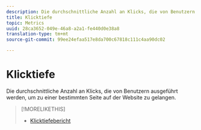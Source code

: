 ```yaml
---
description: Die durchschnittliche Anzahl an Klicks, die von Benutzern ausgeführt werden, um zu einer bestimmten Seite auf der Website zu gelangen.
title: Klicktiefe
topic: Metrics
uuid: 28ca3652-049e-46a8-a2a1-fe440d0e38a8
translation-type: tm+mt
source-git-commit: 99ee24efaa517e8da700c67818c111c4aa90dc02

---
```



# Klicktiefe

Die durchschnittliche Anzahl an Klicks, die von Benutzern ausgeführt werden, um zu einer bestimmten Seite auf der Website zu gelangen.

>[!MORELIKETHIS]
>
>* [Klicktiefebericht](/help/components/c-variables/dimensionslist/reports-page-depth.md)

